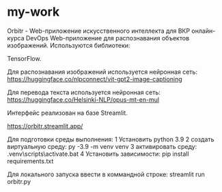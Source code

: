 # my-work
Orbitr - Web-приложение искусственного интеллекта для ВКР онлайн-курса DevOps Web-приложение для распознавания объектов изображений. Используются библиотеки:

TensorFlow.

Для распознавания изображений используется нейронная сеть: https://huggingface.co/nlpconnect/vit-gpt2-image-captioning

Для перевода текста используется нейронная сеть: https://huggingface.co/Helsinki-NLP/opus-mt-en-mul

Интерфейс реализован на базе Streamlit.

https://orbitr.streamlit.app/

Для подготовки среды выполнения: 1 Установить python 3.9 2 создать виртуальную среду: py -3.9 -m venv venv
3 активировать среду: .venv\scripts\activate.bat 4 Установить зависимости: pip install requirements.txt

Для локального запуска ввести в коммандной строке: streamlit run orbitr.py
